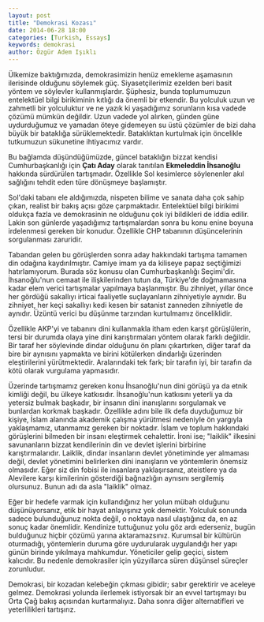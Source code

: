 ```yaml
---
layout: post
title: "Demokrasi Kozası"
date: 2014-06-28 18:00
categories: [Turkish, Essays]
keywords: demokrasi
author: Özgür Adem Işıklı
---
```


Ülkemize baktığımızda, demokrasimizin henüz emekleme aşamasının ilerisinde olduğunu söylemek güç. Siyasetçilerimiz ezelden beri basit yöntem ve söylevler kullanmışlardır. Şüphesiz, bunda toplumumuzun entelektüel bilgi birikiminin kıtlığı da önemli bir etkendir. Bu yolculuk uzun ve zahmetli bir yolculuktur ve ne yazık ki yaşadığımız sorunların kısa vadede çözümü mümkün değildir. Uzun vadede yol alırken, günden güne uydurduğumuz ve yamadan öteye gidemeyen su üstü çözümler de bizi daha büyük bir bataklığa sürüklemektedir. Bataklıktan kurtulmak için öncelikle tutkumuzun sükunetine ihtiyacımız vardır.

Bu bağlamda düşündüğümüzde, güncel bataklığın bizzat kendisi Cumhurbaşkanlığı için <strong>Çatı Aday</strong> olarak tanıtılan <strong>Ekmeleddin İhsanoğlu</strong> hakkında sürdürülen tartışmadır. Özellikle Sol kesimlerce söylenenler akıl sağlığını tehdit eden türe dönüşmeye başlamıştır.

Sol'daki tabanı ele aldığımızda, nispeten bilime ve sanata daha çok sahip çıkan, realist bir bakış açısı göze çarpmaktadır. Entelektüel bilgi birikimi oldukça fazla ve demokrasinin ne olduğunu çok iyi bildikleri de iddia edilir. Lakin son günlerde yaşadığımız tartışmalardan sonra bu konu enine boyuna irdelenmesi gereken bir konudur. Özellikle CHP tabanının düşüncelerinin sorgulanması zaruridir.

Tabandan gelen bu görüşlerden sonra aday hakkındaki tartışma tamamen din odağına kaydırılmıştır. Camiye imam ya da kiliseye papaz seçtiğimizi hatırlamıyorum. Burada söz konusu olan Cumhurbaşkanlığı Seçimi'dir. İhsanoğlu'nun cemaat ile ilişkilerinden tutun da, Türkiye'de doğmamasına kadar elem verici tartışmalar yapılmaya başlanmıştır. Bu zihniyet, yıllar önce her gördüğü sakallıyı irticai faaliyetle suçlayanların zihniyetiyle aynıdır. Bu zihniyet, her keçi sakallıyı kedi kesen bir satanist zanneden zihniyetle de aynıdır. Üzüntü verici bu düşünme tarzından kurtulmamız önceliklidir.

Özellikle AKP'yi ve tabanını dini kullanmakla itham eden karşıt görüşlülerin, tersi bir durumda olaya yine dini karıştırmaları yöntem olarak farklı değildir. Bir taraf her söylevinde dindar olduğunu ön planı çıkartırken, diğer taraf da bire bir aynısını yapmakta ve birini kötülerken dindarlığı üzerinden eleştirilerini yürütmektedir. Aralarındaki tek fark; bir tarafın iyi, bir tarafın da kötü olarak vurgulama yapmasıdır.

Üzerinde tartışmamız gereken konu İhsanoğlu'nun dini görüşü ya da etnik kimliği değil, bu ülkeye katkısıdır. İhsanoğlu'nun katkısını yeterli ya da yetersiz bulmak başkadır, bir insanın dini inanışlarını sorgulamak ve bunlardan korkmak başkadır. Özellikle adını bile ilk defa duyduğumuz bir kişiye, İslam alanında akademik çalışma yürütmesi nedeniyle ön yargıyla yaklaşmamız, utanmamız gereken bir noktadır. İslam ve toplum hakkındaki görüşlerini bilmeden bir insanı eleştirmek cehalettir. İroni ise; "laiklik" ilkesini savunanların bizzat kendilerinin din ve devlet işlerini birbirine karıştırmalarıdır. Laiklik, dindar insanların devlet yönetiminde yer almaması değil, devlet yönetimini belirlerken dini inanışların ve yöntemlerin önemsiz olmasıdır. Eğer siz din fobisi ile insanlara yaklaşırsanız, ateistlere ya da Alevilere karşı kimilerinin gösterdiği bağnazlığın aynısını sergilemiş olursunuz. Bunun adı da asla "laiklik" olmaz.

Eğer bir hedefe varmak için kullandığınız her yolun mübah olduğunu düşünüyorsanız, etik bir hayat anlayışınız yok demektir. Yolculuk sonunda sadece bulunduğunuz nokta değil, o noktaya nasıl ulaştığınız da, en az sonuç kadar önemlidir. Kendinize tuttuğunuz yolu göz ardı ederseniz, bugün bulduğunuz hiçbir çözümü yarına aktaramazsınız. Kurumsal bir kültürün oturmadığı, yöntemlerin duruma göre uydurularak uygulandığı her yapı günün birinde yıkılmaya mahkumdur. Yöneticiler gelip geçici, sistem kalıcıdır. Bu nedenle demokrasiler için yüzyıllarca süren düşünsel süreçler zorunludur.

Demokrasi, bir kozadan kelebeğin çıkması gibidir; sabır gerektirir ve aceleye gelmez. Demokrasi yolunda ilerlemek istiyorsak bir an evvel tartışmayı bu Orta Çağ bakış açısından kurtarmalıyız. Daha sonra diğer alternatifleri ve yeterlilikleri tartışırız.
